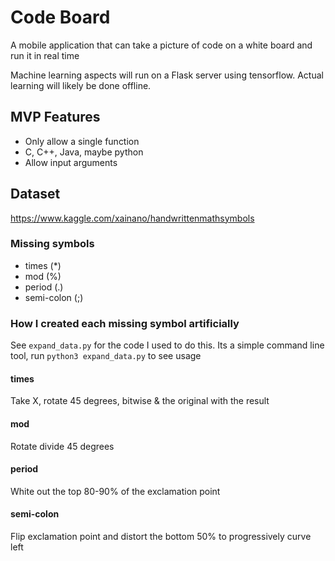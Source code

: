 # Code Board
A mobile application that can take a picture of code on a white board and run it in real time

Machine learning aspects will run on a Flask server using tensorflow. Actual learning will likely be done offline.

## MVP Features
* Only allow a single function
* C, C++, Java, maybe python
* Allow input arguments

## Dataset
https://www.kaggle.com/xainano/handwrittenmathsymbols


### Missing symbols
* times (*)
* mod (%)
* period (.)
* semi-colon (;)

### How I created each missing symbol artificially

See `expand_data.py` for the code I used to do this. Its a simple command line tool, run `python3 expand_data.py` to see usage

#### times
Take X, rotate 45 degrees, bitwise & the original with the result

#### mod
Rotate divide 45 degrees

#### period
White out the top 80-90% of the exclamation point

#### semi-colon
Flip exclamation point and distort the bottom 50% to progressively curve left

